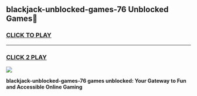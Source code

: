
## blackjack-unblocked-games-76 Unblocked Games👋
<h3>
<a href="https://news.freeplayer.one?title=blackjack-unblocked-games-76&ref=16F">CLICK TO PLAY</a></h3>
<hr>

<h3>
<a href="https://news.freeplayer.one?title=blackjack-unblocked-games-76&ref=16F">CLICK 2 PLAY</a>
  
</h3>

<a href="https://news.freeplayer.one?title=blackjack-unblocked-games-76&ref=16F/"><img src="https://clearcache.store/games.png"></a>


**blackjack-unblocked-games-76 games unblocked: Your Gateway to Fun and Accessible Online Gaming**
